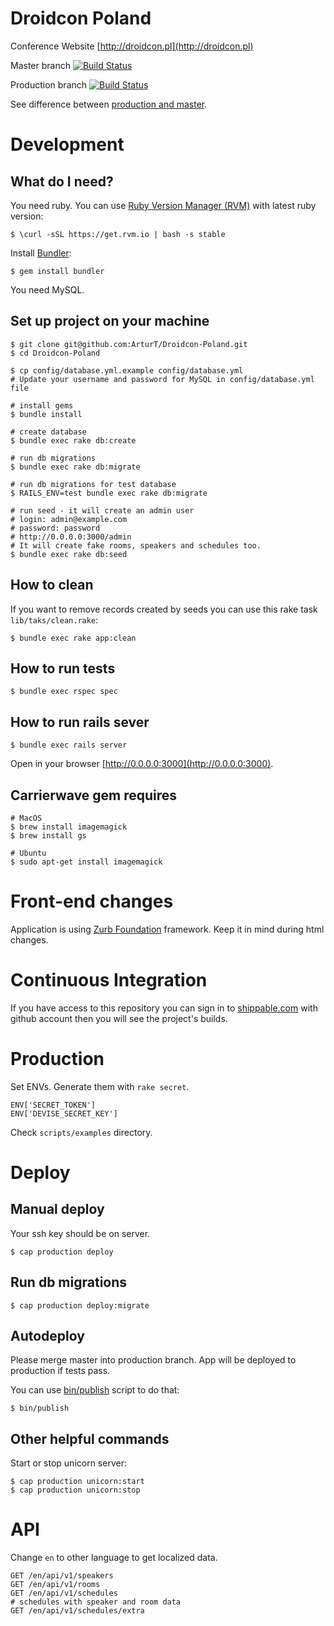 # Droidcon Poland

Conference Website
[http://droidcon.pl](http://droidcon.pl)

Master branch [![Build Status](https://api.shippable.com/projects/540e77c53479c5ea8f9e91dd/badge?branchName=master)](https://app.shippable.com/projects/540e77c53479c5ea8f9e91dd/builds/latest)

Production branch [![Build Status](https://api.shippable.com/projects/540e77c53479c5ea8f9e91dd/badge?branchName=production)](https://app.shippable.com/projects/540e77c53479c5ea8f9e91dd/builds/latest)

See difference between [production and master](compare/production...master).


# Development

## What do I need?

You need ruby. You can use [Ruby Version Manager (RVM)](http://rvm.io) with latest ruby version:

    $ \curl -sSL https://get.rvm.io | bash -s stable

Install [Bundler](http://bundler.io):

    $ gem install bundler

You need MySQL.

## Set up project on your machine

    $ git clone git@github.com:ArturT/Droidcon-Poland.git
    $ cd Droidcon-Poland

    $ cp config/database.yml.example config/database.yml
    # Update your username and password for MySQL in config/database.yml file

    # install gems
    $ bundle install

    # create database
    $ bundle exec rake db:create

    # run db migrations
    $ bundle exec rake db:migrate

    # run db migrations for test database
    $ RAILS_ENV=test bundle exec rake db:migrate

    # run seed - it will create an admin user
    # login: admin@example.com
    # password: password
    # http://0.0.0.0:3000/admin
    # It will create fake rooms, speakers and schedules too.
    $ bundle exec rake db:seed

## How to clean

If you want to remove records created by seeds you can use this rake task `lib/taks/clean.rake`:

    $ bundle exec rake app:clean

## How to run tests

    $ bundle exec rspec spec

## How to run rails sever

    $ bundle exec rails server

Open in your browser [http://0.0.0.0:3000](http://0.0.0.0:3000).

## Carrierwave gem requires

    # MacOS
    $ brew install imagemagick
    $ brew install gs

    # Ubuntu
    $ sudo apt-get install imagemagick

# Front-end changes

Application is using [Zurb Foundation](http://foundation.zurb.com/docs/) framework. Keep it in mind during html changes.

# Continuous Integration

If you have access to this repository you can sign in to [shippable.com](https://shippable.com) with github account then you will see the project's builds.

# Production

Set ENVs. Generate them with `rake secret`.

    ENV['SECRET_TOKEN']
    ENV['DEVISE_SECRET_KEY']

Check `scripts/examples` directory.


# Deploy

## Manual deploy

Your ssh key should be on server.

    $ cap production deploy

## Run db migrations

    $ cap production deploy:migrate


## Autodeploy

Please merge master into production branch. App will be deployed to production if tests pass.

You can use [bin/publish](bin/publish) script to do that:

    $ bin/publish


## Other helpful commands

Start or stop unicorn server:

    $ cap production unicorn:start
    $ cap production unicorn:stop


# API

Change `en` to other language to get localized data.

    GET /en/api/v1/speakers
    GET /en/api/v1/rooms
    GET /en/api/v1/schedules
    # schedules with speaker and room data
    GET /en/api/v1/schedules/extra
